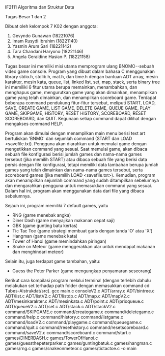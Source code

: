 IF2111 Algoritma dan Struktur Data

Tugas Besar 1 dan 2

Dibuat oleh kelompok 7 K02 dengan anggota:
1. Gevyndo Gunawan            (18221076)
2. Imam Rusydi Ibrahim        (18221140)
3. Yasmin Arum Sari           (18221142)
4. Tara Chandani Haryono      (18221146)
5. Angela Geraldine Hasian P. (18221158)

Tugas besar ini memiliki misi utama memprogram ulang BNOMO--sebuah video game console. Program yang dibuat dalam bahasa C menggunakan library stdio.h, stdlib.h, mat.h, dan time.h dengan bantuan ADT array, mesin karakter, mesin kata, queue, list, linked list, set, map, stack, serta binary tree ini memiliki 6 fitur utama berupa memainkan, menambahkan, dan menghapus game, mengurutkan game yang akan dimainkan, menampilkan game yang telah dimainkan, dan menampilkan scoreboard game. Terdapat beberapa command pendukung fitur-fitur tersebut, meliputi START, LOAD, SAVE, CREATE GAME, LIST GAME, DELETE GAME, QUEUE GAME, PLAY GAME, SKIPGAME, HISTORY, RESET HISTORY, SCOREBOARD, RESET SCOREBOARD, dan QUIT. Kegunaan setiap command dapat dilihat dengan mengakses command HELP.

Program akan dimulai dengan menampilkan main menu berisi text art bertuliskan 'BNMO' dan sejumlah command (START dan LOAD <savefile.txt). Pengguna akan diarahkan untuk memulai game dengan mengetikkan command yang sesuai. Saat memulai game, akan dibaca sebuah file konfigurasi berisi jumlah games dan nama-nama games tersebut (jika memilih START) atau dibaca sebuah file yang berisi data persis dengan file konfigurasi, tetapi memiliki data tambahan berupa jumlah games yang telah dimainkan dan nama-nama games tersebut, serta scoreboard games (jika memilih LOAD <savefile.txt>). Kemudian, program akan menampilkan sejumlah command yang sudah ditampilkan sebelumnya dan mengarahkan pengguna untuk memasukkan command yang sesuai. Dalam hal ini, program akan menggunakan data dari file yang dibaca sebelumnya.

Sejauh ini, program memiliki 7 default games, yaitu
- RNG (game menebak angka)
- Diner Dash (game menyajikan makanan cepat saji)
- GBK (game gunting batu kertas)
- Tic Tac Toe (game strategi membuat garis dengan tanda 'O' atau 'X')
- Hangman (game menebak kata)
- Tower of Hanoi (game memindahkan piringan)
- Snake on Meteor (game menggerakkan ular untuk mendapat makanan dan menghindari meteor)

Selain itu, juga terdapat game tambahan, yaitu:
- Guess the Peter Parker (game mengungkap penyamaran seseorang)

Berikut cara kompilasi program melalui terminal (dengan terlebih dahulu melakukan set terhadap path folder dengan memasukkan command cd Tubes-Alstrukdat/src).
gcc main.c consoleV2.c ADT/array.c ADT/bintree.c ADT/list.c ADT/listV2.c ADT/listdp.c ADT/map.c ADT/mapV2.c ADT/mesinkarakter.c ADT/mesinkata.c ADT/point.c ADT/prioqueue.c ADT/queueV2.c ADT/set.c ADT/stack.c ADT/stackV2.c command/SKIPGAME.c command/creategame.c command/deletegame.c command/help.c command/history.c command/listgame.c command/loadV2.c command/playgame.c command/queuegame.c command/quit.c command/resethistory.c command/resetscoreboard.c command/saveV2.c command/scoreboard.c command/start.c games/DINERDASH.c games/TowerOfHanoi.c games/guessthepeterparker.c games/guntingbatuk.c games/hangman.c games/rng.c games/snakeonmeteor.c games/tictactoe.c -o main

